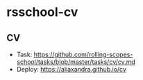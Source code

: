 # rsschool-cv
## CV
* Task: https://github.com/rolling-scopes-school/tasks/blob/master/tasks/cv/cv.md
* Deploy: https://aliaxandra.github.io/cv
